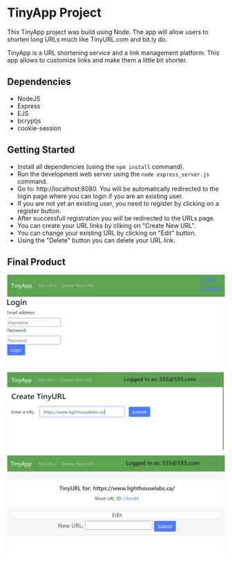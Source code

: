 # TinyApp Project
This TinyApp project was build using Node. The app will allow users to shorten long URLs much like TinyURL.com and bit.ly do.

TinyApp is a URL shortening service and a link management platform. This app allows to customize links and make them a little bit shorter.


## Dependencies
- NodeJS
- Express
- EJS
- bcryptjs
- cookie-session


## Getting Started
* Install all dependencies (using the `npm install` command).
* Run the development web server using the `node express_server.js` command. 
* Go to: http://localhost:8080. You will be automatically redirected to the login page where you can login if you are an existing user.
* If you are not yet an existing user, you need to register by clicking on a register button.
* After successfull registration you will be redirected to the URLs page.
* You can create your URL links by cliking on "Create New URL".
* You can change your existing URL by clicking on "Edit" button.
* Using the "Delete" button you can delete your URL link.


## Final Product
!["TinyApp picture"](https://github.com/Lalika31253/tinyapp/blob/main/images/TinyApp.jpg)
!["TinyApp1 picture"](https://github.com/Lalika31253/tinyapp/blob/main/images/TinyApp1.jpg)
!["TinyApp2 picture"](https://github.com/Lalika31253/tinyapp/blob/main/images/TinyApp2.jpg)
